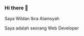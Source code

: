 ### Hi there 👋

Saya Wildan Ibra Alamsyah

Saya adalah seorang Web Developer
<!--
**wildanibr/wildanibr** is a ✨ _special_ ✨ repository because its `README.md` (this file) appears on your GitHub profile.

<p align="left">
<a href="https://github.com/gilangadhan">
  <img height="180em" src="https://github-readme-stats-eight-theta.vercel.app/api?username=gilangadhan&show_icons=true&theme=algolia&include_all_commits=true&count_private=true"/>
  <img height="180em" src="https://github-readme-stats-eight-theta.vercel.app/api/top-langs/?username=gilangadhan&layout=compact&langs_count=8&theme=algolia"/>
</a>
</p>
